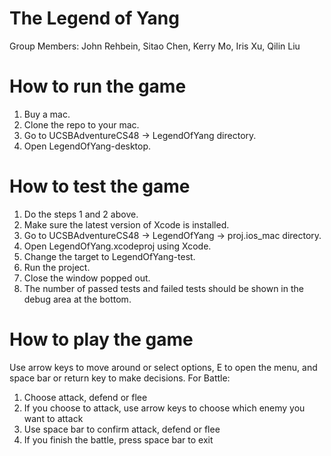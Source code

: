 # The Legend of Yang
Group Members: John Rehbein, Sitao Chen, Kerry Mo, Iris Xu, Qilin Liu

# How to run the game
1. Buy a mac.
2. Clone the repo to your mac.
3. Go to UCSBAdventureCS48 -> LegendOfYang directory.
4. Open LegendOfYang-desktop.

# How to test the game
1. Do the steps 1 and 2 above.
2. Make sure the latest version of Xcode is installed.
3. Go to UCSBAdventureCS48 -> LegendOfYang -> proj.ios_mac directory.
4. Open LegendOfYang.xcodeproj using Xcode.
5. Change the target to LegendOfYang-test.
6. Run the project.
7. Close the window popped out.
8. The number of passed tests and failed tests should be shown in the debug area at the bottom.

# How to play the game
Use arrow keys to move around or select options, E to open the menu, and space bar or return key to make decisions.
For Battle:
1. Choose attack, defend or flee
2. If you choose to attack, use arrow keys to choose which enemy you want to attack
3. Use space bar to confirm attack, defend or flee
4. If you finish the battle, press space bar to exit
